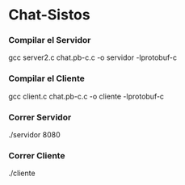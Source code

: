 # Chat-Sistos

### Compilar el Servidor

gcc server2.c chat.pb-c.c -o servidor -lprotobuf-c

### Compilar el Cliente

gcc client.c chat.pb-c.c -o cliente -lprotobuf-c

### Correr Servidor
./servidor 8080

### Correr Cliente
./cliente <IP> <Port>




